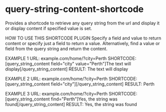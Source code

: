 # query-string-content-shortcode
Provides a shortcode to retrieve any query string from the url and display it or display content if specified value is set.

HOW TO USE THIS SHORTCODE PLUGIN
Specify a field and value to return content or specify just a field to return a value. Alternatively, find a value or field from the query string and return the content.

EXAMPLE 1 
URL: example.com/home/?city=Perth 
SHORTCODE: [query_string_content field="city" value="Perth"]The text will display[/query_string_content] 
RESULT: The text will display

EXAMPLE 2 
URL: example.com/home/?city=Perth 
SHORTCODE: [query_string_content field="city"][/query_string_content] 
RESULT: Perth

EXAMPLE 3 
URL: example.com/home/?city=Perth 
SHORTCODE: [query_string_content find="Perth"]Yes, the string was found[/query_string_content] 
RESULT: Yes, the string was found
